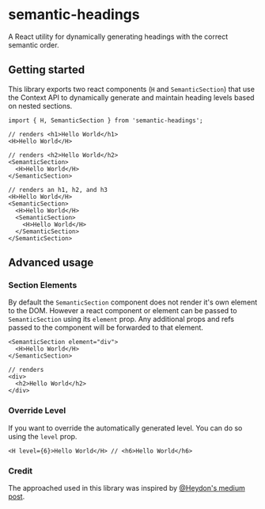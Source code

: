# semantic-headings

A React utility for dynamically generating headings with the correct semantic order.

## Getting started

This library exports two react components (`H` and `SemanticSection`) that use the Context API to dynamically generate and maintain heading levels based on nested sections.

```
import { H, SemanticSection } from 'semantic-headings';

// renders <h1>Hello World</h1>
<H>Hello World</H> 

// renders <h2>Hello World</h2>
<SemanticSection> 
  <H>Hello World</H> 
</SemanticSection>

// renders an h1, h2, and h3
<H>Hello World</H>
<SemanticSection> 
  <H>Hello World</H>
  <SemanticSection> 
    <H>Hello World</H> 
  </SemanticSection>
</SemanticSection>
```

## Advanced usage

### Section Elements

By default the `SemanticSection` component does not render it's own element to the DOM. However a react component or element can be passed to `SemanticSection` using its `element` prop. Any additional props and refs passed to the component will be forwarded to that element. 

```
<SemanticSection element="div"> 
  <H>Hello World</H> 
</SemanticSection>

// renders 
<div>
  <h2>Hello World</h2>
</div>
```

### Override Level

If you want to override the automatically generated level. You can do so using the `level` prop.

```
<H level={6}>Hello World</H> // <h6>Hello World</h6>
```

### Credit

The approached used in this library was inspired by [@Heydon's medium post](https://medium.com/@Heydon/managing-heading-levels-in-design-systems-18be9a746fa3).